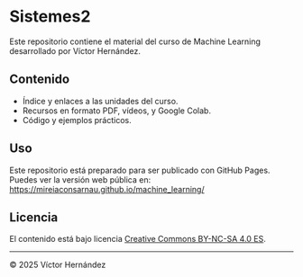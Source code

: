 # Sistemes2

Este repositorio contiene el material del curso de Machine Learning desarrollado por Víctor Hernández.

## Contenido

- Índice y enlaces a las unidades del curso.
- Recursos en formato PDF, vídeos, y Google Colab.
- Código y ejemplos prácticos.

## Uso

Este repositorio está preparado para ser publicado con GitHub Pages.  
Puedes ver la versión web pública en:  
https://mireiaconsarnau.github.io/machine_learning/

## Licencia

El contenido está bajo licencia [Creative Commons BY-NC-SA 4.0 ES](LICENSE.md).


---

© 2025 Víctor Hernández 

